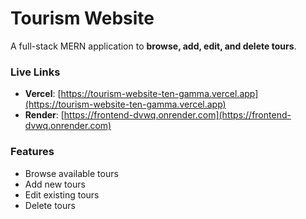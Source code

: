 # Tourism Website

A full-stack MERN application to **browse, add, edit, and delete tours**.

### Live Links

* **Vercel**: [https://tourism-website-ten-gamma.vercel.app](https://tourism-website-ten-gamma.vercel.app)
* **Render**: [https://frontend-dvwq.onrender.com](https://frontend-dvwq.onrender.com)

### Features

* Browse available tours
* Add new tours
* Edit existing tours
* Delete tours
